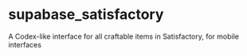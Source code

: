 # supabase_satisfactory

A Codex-like interface for all craftable items in Satisfactory, for mobile interfaces

